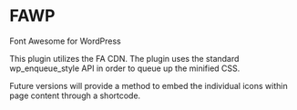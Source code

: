 FAWP
====

Font Awesome for WordPress

This plugin utilizes the FA CDN. The plugin uses the standard wp_enqueue_style API in order to queue up the minified CSS.

Future versions will provide a method to embed the individual icons within page content through a shortcode.
